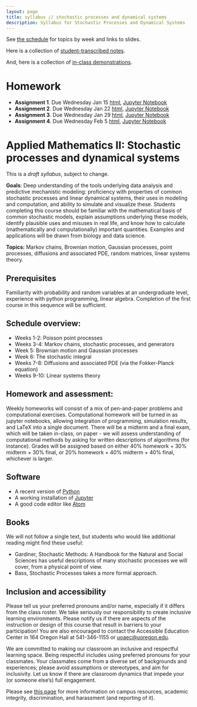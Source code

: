 ```yaml
---
layout: page
title: syllabus // stochastic processes and dynamical systems
description: Syllabus for Stochastic Processes and Dynamical Systems
---
```


See [the schedule](winter_schedule.html) for topics by week and links to slides.

Here is a collection of [student-transcribed notes](../notes/winter_2020/README.html).

And, here is a collection of [in-class demonstrations](../demos/index.html).

# Homework

- **Assignment 1**.  Due Wednesday Jan 15 [html](../assignments/winter/hw1.html), [Jupyter Notebook](../assignments/winter/hw1.ipynb)
- **Assignment 2**.  Due Wednesday Jan 22 [html](../assignments/winter/hw2.html), [Jupyter Notebook](../assignments/winter/hw2.ipynb)
- **Assignment 3**.  Due Wednesday Jan 29 [html](../assignments/winter/hw3.html), [Jupyter Notebook](../assignments/winter/hw3.ipynb)
- **Assignment 4**.  Due Wednesday Feb 5 [html](../assignments/winter/hw4.html), [Jupyter Notebook](../assignments/winter/hw4.ipynb)

# Applied Mathematics II: Stochastic processes and dynamical systems

This is a *draft syllabus*, subject to change.

**Goals**: Deep understanding of the tools underlying data analysis and predictive mechanistic modeling: proficiency with properties of common stochastic processes and linear dynamical systems, their uses in modeling and computation, and ability to simulate and visualize these. Students completing this course should be familiar with the mathematical basis of common stochastic models, explain assumptions underlying these models, identify plausible uses and misuses in real life, and know how to calculate (mathematically and computationally) important quantities. Examples and applications will be drawn from biology and data science.

**Topics:** Markov chains, Brownian motion, Gaussian processes, point processes, diffusions and associated PDE, random matrices, linear systems theory.

## Prerequisites

Familiarity with probability and random variables at an undergraduate level, experience with python programming, linear algebra. Completion of the first course in this sequence will be sufficient.

## Schedule overview:

* Weeks 1-2: Poisson point processes
* Weeks 3-4: Markov chains, stochastic processes, and generators
* Week 5: Brownian motion and Gaussian processes
* Week 6: The stochastic integral
* Weeks 7-8: Diffusions and associated PDE (via the Fokker-Planck equation)
* Weeks 9-10: Linear systems theory


## Homework and assessment:

Weekly homeworks will consist of a mix of pen-and-paper problems and computational exercises. Computational homework will be turned in as jupyter notebooks, allowing integration of programming, simulation results, and LaTeX into a single document.  There will be a midterm and a final exam, which will be taken in-class, on paper - we will assess understanding of computational methods by asking for written descriptions of algorithms (for instance).
Grades will be assigned based on either 40% homework + 30% midterm + 30% final, or 20% homework + 40% midterm + 40% final, whichever is larger.

## Software

* A recent version of [Python](https://python.org)
* A working installation of [Jupyter](https://jupyter.org/)
* A good code editor like [Atom](https://atom.io)

## Books

We will not follow a single text, but students who would like additional reading might find these useful:

* Gardiner, Stochastic Methods: A Handbook for the Natural and Social Sciences has useful descriptions of many stochastic processes we will cover, from a physical point of view.
* Bass, Stochastic Processes takes a more formal approach.


## Inclusion and accessibility

Please tell us your preferred pronouns and/or name,
especially if it differs from the class roster.
We take seriously our responsibility to create inclusive learning environments.
Please notify us if there are aspects of the instruction or design of this
course that result in barriers to your participation! You are also encouraged
to contact the Accessible Education Center in 164 Oregon Hall at 541-346-1155
or uoaec@uoregon.edu.

We are committed to making our classroom an inclusive and respectful learning space.
Being respectful includes using preferred pronouns for your classmates.
Your classmates come from a diverse set of backgrounds and experiences;
please avoid assumptions or stereotypes, and aim for inclusivity.
Let us know if there are classroom dynamics that impede your (or someone else’s) full engagement. 

Please see [this page](policies.html) for more information on
campus resources, academic integrity, discrimination, and harassment (and reporting of it).

